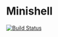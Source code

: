 # Minishell


[![Build Status](https://travis-ci.org/JulienBalestra/sh1.svg?branch=master)](https://travis-ci.org/julienbalestra/sh1)
